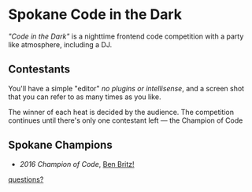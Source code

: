 
# Spokane Code in the Dark

*"Code in the Dark"* is a nighttime frontend code competition with a party like atmosphere, including a DJ.

## Contestants

You'll have a simple "editor" *no plugins or intellisense*,  and a screen shot that you can refer to as many times as you like.

The winner of each heat is decided by the audience. The competition continues until there's only one contestant left — the Champion of Code

## Spokane Champions

  - *2016 Champion of Code*, [Ben Britz!](https://twitter.com/britzben)



[questions?](info@milkshakeinteractive.com)
